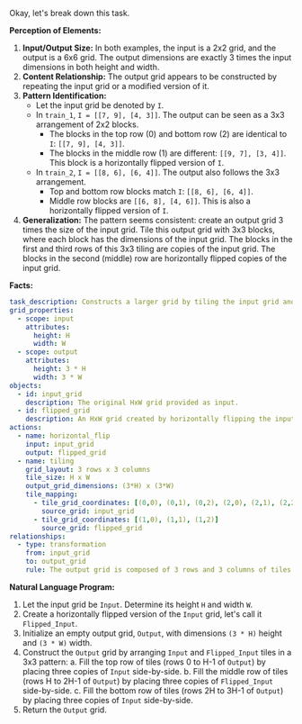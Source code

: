 Okay, let's break down this task.

**Perception of Elements:**

1.  **Input/Output Size:** In both examples, the input is a 2x2 grid, and the output is a 6x6 grid. The output dimensions are exactly 3 times the input dimensions in both height and width.
2.  **Content Relationship:** The output grid appears to be constructed by repeating the input grid or a modified version of it.
3.  **Pattern Identification:**
    *   Let the input grid be denoted by `I`.
    *   In `train_1`, `I = [[7, 9], [4, 3]]`. The output can be seen as a 3x3 arrangement of 2x2 blocks.
        *   The blocks in the top row (0) and bottom row (2) are identical to `I`: `[[7, 9], [4, 3]]`.
        *   The blocks in the middle row (1) are different: `[[9, 7], [3, 4]]`. This block is a horizontally flipped version of `I`.
    *   In `train_2`, `I = [[8, 6], [6, 4]]`. The output also follows the 3x3 arrangement.
        *   Top and bottom row blocks match `I`: `[[8, 6], [6, 4]]`.
        *   Middle row blocks are `[[6, 8], [4, 6]]`. This is also a horizontally flipped version of `I`.
4.  **Generalization:** The pattern seems consistent: create an output grid 3 times the size of the input grid. Tile this output grid with 3x3 blocks, where each block has the dimensions of the input grid. The blocks in the first and third rows of this 3x3 tiling are copies of the input grid. The blocks in the second (middle) row are horizontally flipped copies of the input grid.

**Facts:**


```yaml
task_description: Constructs a larger grid by tiling the input grid and its horizontally flipped version in a specific 3x3 pattern.
grid_properties:
  - scope: input
    attributes:
      height: H
      width: W
  - scope: output
    attributes:
      height: 3 * H
      width: 3 * W
objects:
  - id: input_grid
    description: The original HxW grid provided as input.
  - id: flipped_grid
    description: An HxW grid created by horizontally flipping the input_grid.
actions:
  - name: horizontal_flip
    input: input_grid
    output: flipped_grid
  - name: tiling
    grid_layout: 3 rows x 3 columns
    tile_size: H x W
    output_grid_dimensions: (3*H) x (3*W)
    tile_mapping:
      - tile_grid_coordinates: [(0,0), (0,1), (0,2), (2,0), (2,1), (2,2)] # row, col
        source_grid: input_grid
      - tile_grid_coordinates: [(1,0), (1,1), (1,2)]
        source_grid: flipped_grid
relationships:
  - type: transformation
    from: input_grid
    to: output_grid
    rule: The output grid is composed of 3 rows and 3 columns of tiles. Each tile is the size of the input grid. The tiles in the top and bottom rows are copies of the input grid. The tiles in the middle row are horizontally flipped copies of the input grid.
```


**Natural Language Program:**

1.  Let the input grid be `Input`. Determine its height `H` and width `W`.
2.  Create a horizontally flipped version of the `Input` grid, let's call it `Flipped_Input`.
3.  Initialize an empty output grid, `Output`, with dimensions `(3 * H)` height and `(3 * W)` width.
4.  Construct the `Output` grid by arranging `Input` and `Flipped_Input` tiles in a 3x3 pattern:
    a.  Fill the top row of tiles (rows 0 to H-1 of `Output`) by placing three copies of `Input` side-by-side.
    b.  Fill the middle row of tiles (rows H to 2H-1 of `Output`) by placing three copies of `Flipped_Input` side-by-side.
    c.  Fill the bottom row of tiles (rows 2H to 3H-1 of `Output`) by placing three copies of `Input` side-by-side.
5.  Return the `Output` grid.